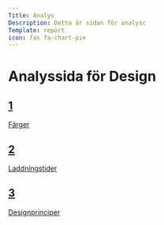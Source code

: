 ```yaml
---
Title: Analys  
Description: Detta är sidan för analysc
Template: report
icon: fas fa-chart-pie
---
```


Analyssida för Design
==========================

<div class="kmom-box">
<a href="analysis/01_colors"><h2>1</h2>
<p>Färger</p></a>
</div>

<div class="kmom-box">
<a href="analysis/02_load"><h2>2</h2>
<p>Laddningstider</p></a>
</div>

<div class="kmom-box">
<a href="analysis/03_design_principles"><h2>3</h2>
<p>Designprinciper</p></a>
</div>
